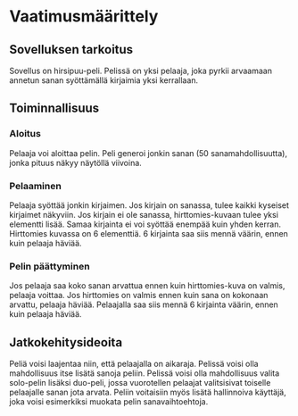 # Vaatimusmäärittely

## Sovelluksen tarkoitus

Sovellus on hirsipuu-peli. Pelissä on yksi pelaaja, joka pyrkii arvaamaan annetun sanan syöttämällä kirjaimia yksi kerrallaan. 

## Toiminnallisuus

### Aloitus

Pelaaja voi aloittaa pelin. Peli generoi jonkin sanan (50 sanamahdollisuutta), jonka pituus näkyy näytöllä viivoina. 

### Pelaaminen
Pelaaja syöttää jonkin kirjaimen. Jos kirjain on sanassa, tulee kaikki kyseiset kirjaimet näkyviin. Jos kirjain ei ole sanassa, hirttomies-kuvaan tulee yksi elementti lisää.
Samaa kirjainta ei voi syöttää enempää kuin yhden kerran. Hirttomies kuvassa on 6 elementtiä. 6 kirjainta saa siis mennä väärin, ennen kuin pelaaja häviää. 

### Pelin päättyminen
Jos pelaaja saa koko sanan arvattua ennen kuin hirttomies-kuva on valmis, pelaaja voittaa. Jos hirttomies on valmis ennen kuin sana on kokonaan arvattu, pelaaja häviää. 
Pelaajalla saa siis mennä 6 kirjainta väärin, ennen kuin pelaaja häviää. 

## Jatkokehitysideoita
Peliä voisi laajentaa niin, että pelaajalla on aikaraja. 
Pelissä voisi olla mahdollisuus itse lisätä sanoja peliin. 
Pelissä voisi olla mahdollisuus valita solo-pelin lisäksi duo-peli, jossa vuorotellen pelaajat valitsisivat toiselle pelaajalle sanan jota arvata. 
Peliin voitaisiin myös lisätä hallinnoiva käyttäjä, joka voisi esimerkiksi muokata pelin sanavaihtoehtoja. 


